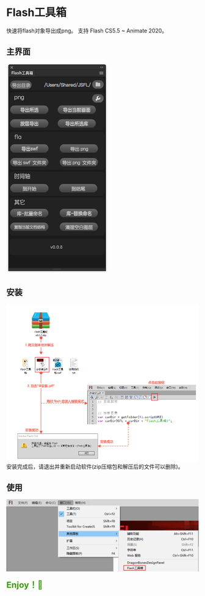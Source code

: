 # Flash工具箱
快速将flash对象导出成png。
支持 Flash CS5.5 ~ Animate 2020。

## 主界面
![main_ui](./assets/main_ui.png)
<br/>

## 安装
![install](./assets/install.png)
安装完成后，请退出并重新启动软件(zip压缩包和解压后的文件可以删除)。
<br/>

## 使用
![rukou](./assets/rukou.png)
<br/>

<strong><span style="color: #389E0D;font-size: 22px;">Enjoy！👻</span></strong>